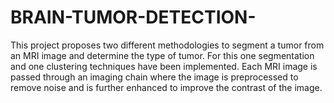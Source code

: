 # BRAIN-TUMOR-DETECTION-
This project proposes two different methodologies to segment 
a tumor from an MRI image and determine the type of 
tumor. For this one segmentation and one clustering 
techniques have been implemented. Each MRI image is 
passed through an imaging chain where the image is 
preprocessed to remove noise and is further enhanced to 
improve the contrast of the image.
